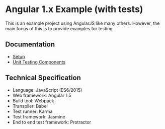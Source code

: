 Angular 1.x Example (with tests)
================================

This is an example project using AngularJS like many others.
However, the main focus of this is to provide examples for testing.

Documentation
-------------
* [Setup](doc/setup.md)
* [Unit Testing Components](doc/unitTestingComponents.md)

Technical Specification
-----------------------

* Language: JavaScript (ES6/2015)
* Web framework: Angular 1.5
* Build tool: Webpack
* Transpiler: Babel
* Test runner: Karma
* Test framework: Jasmine
* End to end test framework: Protractor
